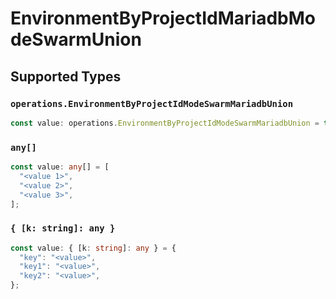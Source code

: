 # EnvironmentByProjectIdMariadbModeSwarmUnion


## Supported Types

### `operations.EnvironmentByProjectIdModeSwarmMariadbUnion`

```typescript
const value: operations.EnvironmentByProjectIdModeSwarmMariadbUnion = true;
```

### `any[]`

```typescript
const value: any[] = [
  "<value 1>",
  "<value 2>",
  "<value 3>",
];
```

### `{ [k: string]: any }`

```typescript
const value: { [k: string]: any } = {
  "key": "<value>",
  "key1": "<value>",
  "key2": "<value>",
};
```

